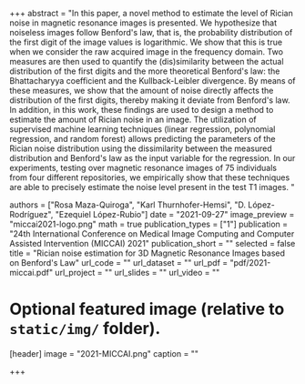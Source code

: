 +++
abstract = "In this paper, a novel method to estimate the level of Rician noise in magnetic resonance images is presented.  We hypothesize that noiseless images follow Benford's law, that is, the probability distribution of the first digit of the image values is logarithmic. We show that this is true when we consider the raw acquired image in the frequency domain. Two measures are then used to quantify the (dis)similarity between the actual distribution of the first digits and the more theoretical Benford's law: the Bhattacharyya coefficient and the Kullback-Leibler divergence. By means of these measures, we show that the amount of noise directly affects the distribution of the first digits, thereby making it deviate from Benford's law. In addition, in this work, these findings are used to design a method to estimate the amount of Rician noise in an image. The utilization of supervised machine learning techniques (linear regression, polynomial regression, and random forest) allows predicting the parameters of the Rician noise distribution using the dissimilarity between the measured distribution and Benford's law as the input variable for the regression. In our experiments, testing over magnetic resonance images of 75 individuals from four different repositories, we empirically show that these techniques are able to precisely estimate the noise level present in the test T1 images. "

authors = ["Rosa Maza-Quiroga", "Karl Thurnhofer-Hemsi", "D. López-Rodríguez", "Ezequiel López-Rubio"]
date = "2021-09-27"
image_preview = "miccai2021-logo.png"
math = true
publication_types = ["1"]
publication = "24th International Conference on Medical Image Computing and Computer Assisted Intervention (MICCAI) 2021"
publication_short = ""
selected = false
title = "Rician noise estimation for 3D Magnetic Resonance Images based on Benford's Law"
url_code = ""
url_dataset = ""
url_pdf = "pdf/2021-miccai.pdf"
url_project = ""
url_slides = ""
url_video = ""


# Optional featured image (relative to `static/img/` folder).
[header]
image = "2021-MICCAI.png"
caption = ""

+++
